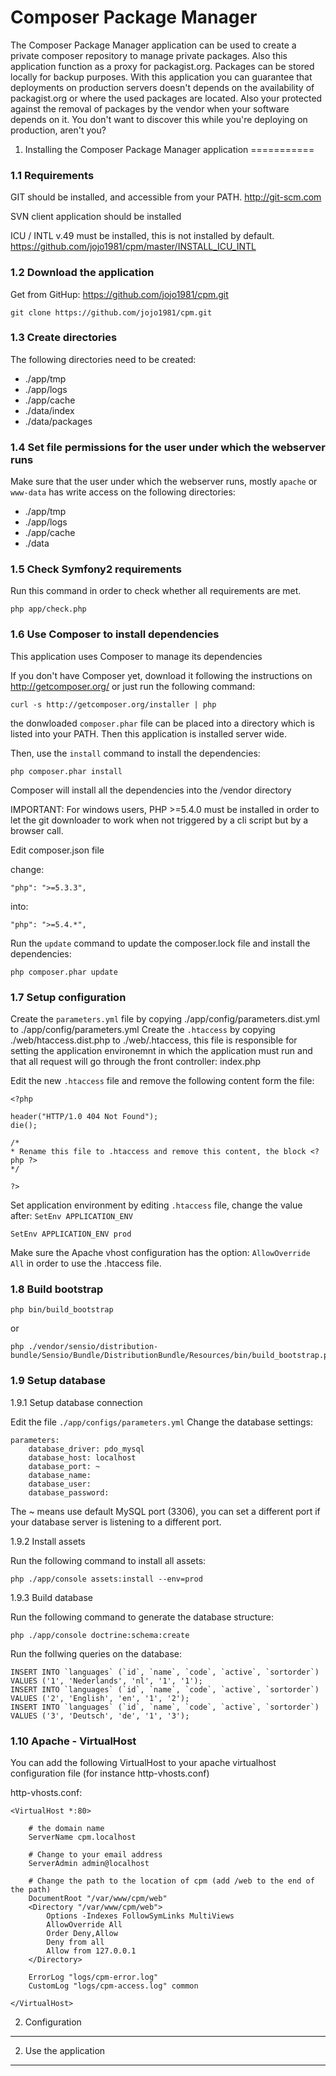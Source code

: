 Composer Package Manager
========================

The Composer Package Manager application can be used to create a private
composer repository to manage private packages. Also this application function
as a proxy for packagist.org. Packages can be stored locally for backup purposes.
With this application you can guarantee that deployments on production servers doesn't
depends on the availability of packagist.org or where the used packages are located.
Also your protected against the removal of packages by the vendor when your software depends
on it. You don't want to discover this while you're deploying on production, aren't you?


1. Installing the Composer Package Manager application
===========

### 1.1 Requirements

GIT should be installed, and accessible from your PATH.
http://git-scm.com

SVN client application should be installed

ICU / INTL v.49 must be installed, this is not installed by default.
https://github.com/jojo1981/cpm/master/INSTALL_ICU_INTL

### 1.2 Download the application

Get from GitHup: https://github.com/jojo1981/cpm.git

    git clone https://github.com/jojo1981/cpm.git

### 1.3 Create directories

The following directories need to be created:

- ./app/tmp
- ./app/logs
- ./app/cache
- ./data/index
- ./data/packages

### 1.4 Set file permissions for the user under which the webserver runs

Make sure that the user under which the webserver runs, mostly `apache` or `www-data` has write access on the following directories:

- ./app/tmp
- ./app/logs
- ./app/cache
- ./data

### 1.5 Check Symfony2 requirements

Run this command in order to check whether all requirements are met.

    php app/check.php

### 1.6 Use Composer to install dependencies

This application uses Composer to manage its dependencies

If you don't have Composer yet, download it following the instructions on
http://getcomposer.org/ or just run the following command:

    curl -s http://getcomposer.org/installer | php
    
the donwloaded `composer.phar` file can be placed into a directory which is listed into your PATH.
Then this application is installed server wide.

Then, use the `install` command to install the dependencies:

    php composer.phar install

Composer will install all the dependencies into the /vendor directory

IMPORTANT: For windows users, PHP >=5.4.0 must be installed in order to let the git downloader to work
when not triggered by a cli script but by a browser call.

Edit composer.json file

change:

    "php": ">=5.3.3",

into:

    "php": ">=5.4.*",

Run the `update` command to update the composer.lock file and install the dependencies:

    php composer.phar update

### 1.7 Setup configuration

Create the `parameters.yml` file by copying ./app/config/parameters.dist.yml to ./app/config/parameters.yml
Create the `.htaccess` by copying ./web/htaccess.dist.php to ./web/.htaccess, this file is responsible for setting the application environemnt in which the
application must run and that all request will go through the front controller: index.php

Edit the new `.htaccess` file and remove the following content form the file:

    <?php
    
    header("HTTP/1.0 404 Not Found");
    die();
    
    /*
    * Rename this file to .htaccess and remove this content, the block <?php ?>
    */
    
    ?>
    
Set application environment by editing `.htaccess` file, change the value after: `SetEnv APPLICATION_ENV`

    SetEnv APPLICATION_ENV prod

Make sure the Apache vhost configuration has the option: `AllowOverride All` in order to use the .htaccess file.

### 1.8 Build bootstrap

    php bin/build_bootstrap

or

    php ./vendor/sensio/distribution-bundle/Sensio/Bundle/DistributionBundle/Resources/bin/build_bootstrap.php

### 1.9 Setup database

1.9.1 Setup database connection

Edit the file `./app/configs/parameters.yml`
Change the database settings:

    parameters:
        database_driver: pdo_mysql
        database_host: localhost
        database_port: ~
        database_name:
        database_user:
        database_password: 
        
The ~ means use default MySQL port (3306), you can set a different port if your database server is listening to a different port.

1.9.2 Install assets

Run the following command to install all assets:

    php ./app/console assets:install --env=prod

1.9.3 Build database

Run the following command to generate the database structure:

    php ./app/console doctrine:schema:create

Run the follwing queries on the database:

    INSERT INTO `languages` (`id`, `name`, `code`, `active`, `sortorder`) VALUES ('1', 'Nederlands', 'nl', '1', '1');
    INSERT INTO `languages` (`id`, `name`, `code`, `active`, `sortorder`) VALUES ('2', 'English', 'en', '1', '2');
    INSERT INTO `languages` (`id`, `name`, `code`, `active`, `sortorder`) VALUES ('3', 'Deutsch', 'de', '1', '3');

### 1.10 Apache - VirtualHost

You can add the following VirtualHost to your apache virtualhost configuration file (for instance http-vhosts.conf)

http-vhosts.conf:

    <VirtualHost *:80>

        # the domain name
        ServerName cpm.localhost

        # Change to your email address
        ServerAdmin admin@localhost

        # Change the path to the location of cpm (add /web to the end of the path)
        DocumentRoot "/var/www/cpm/web"
        <Directory "/var/www/cpm/web">
            Options -Indexes FollowSymLinks MultiViews
            AllowOverride All
            Order Deny,Allow
            Deny from all
            Allow from 127.0.0.1
        </Directory>

        ErrorLog "logs/cpm-error.log"
        CustomLog "logs/cpm-access.log" common

    </VirtualHost>

2) Configuration
-------------------------------


2) Use the application
-------------------------------